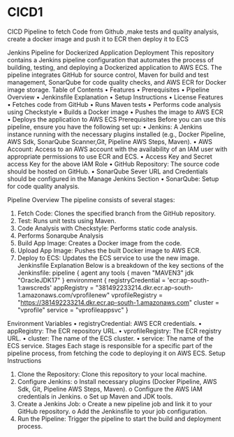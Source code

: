 # CICD1
CICD Pipeline to fetch Code from Github ,make tests and quality analysis, create a docker image and push it to ECR then deploy it to ECS

Jenkins Pipeline for Dockerized Application Deployment
This repository contains a Jenkins pipeline configuration that automates the process of building, testing, and deploying a Dockerized application to AWS ECS. The pipeline integrates GitHub for source control, Maven for build and test management, SonarQube for code quality checks, and AWS ECR for Docker image storage.
Table of Contents
•	Features
•	Prerequisites
•	Pipeline Overview
•	Jenkinsfile Explanation
•	Setup Instructions
•	License
Features
•	Fetches code from GitHub
•	Runs Maven tests
•	Performs code analysis using Checkstyle
•	Builds a Docker image
•	Pushes the image to AWS ECR
•	Deploys the application to AWS ECS
Prerequisites
Before you can use this pipeline, ensure you have the following set up:
•	Jenkins: A Jenkins instance running with the necessary plugins installed (e.g., Docker Pipeline, AWS Sdk, SonarQube Scanner,Git, Pipeline AWS Steps, Maven).
•	AWS Account: Access to an AWS account with the availability of an IAM user with appropriate permissions to use ECR and ECS.
•	Access Key and Secret access Key for the above IAM Role
•	GitHub Repository: The source code should be hosted on GitHub.
•	SonarQube Sever URL and Credentials should be configured in the Manage Jenkins Section
•	SonarQube: Setup for code quality analysis.

Pipeline Overview
The pipeline consists of several stages:
1.	Fetch Code: Clones the specified branch from the GitHub repository.
2.	Test: Runs unit tests using Maven.
3.	Code Analysis with Checkstyle: Performs static code analysis.
4.	Performs Sonarqube Analysis
5.	Build App Image: Creates a Docker image from the code.
6.	Upload App Image: Pushes the built Docker image to AWS ECR.
7.	Deploy to ECS: Updates the ECS service to use the new image.
Jenkinsfile Explanation
Below is a breakdown of the key sections of the Jenkinsfile:
pipeline {
    agent any
    tools {
        maven "MAVEN3"
        jdk "OracleJDK17"
    }
    environment {
        registryCredential = 'ecr:ap-south-1:awscreds'
        appRegistry = "381492233214.dkr.ecr.ap-south-1.amazonaws.com/vprofilenew"
        vprofileRegistry = "https://381492233214.dkr.ecr.ap-south-1.amazonaws.com"
        cluster = "vprofile"
        service = "vprofileappsvc"
    }
    




Environment Variables
•	registryCredential: AWS ECR credentials.
•	appRegistry: The ECR repository URL.
•	vprofileRegistry: The ECR registry URL.
•	cluster: The name of the ECS cluster.
•	service: The name of the ECS service.
Stages
Each stage is responsible for a specific part of the pipeline process, from fetching the code to deploying it on AWS ECS.
Setup Instructions
1.	Clone the Repository: Clone this repository to your local machine.
2.	Configure Jenkins:
o	Install necessary plugins (Docker Pipeline, AWS Sdk, Git, Pipeline AWS Steps, Maven).
o	Configure the AWS IAM credentials in Jenkins.
o	Set up Maven and JDK tools.
3.	Create a Jenkins Job:
o	Create a new pipeline job and link it to your GitHub repository.
o	Add the Jenkinsfile to your job configuration.
4.	Run the Pipeline: Trigger the pipeline to start the build and deployment process.

